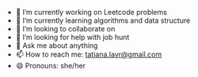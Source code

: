 - 🔭 I’m currently working on Leetcode problems
- 🌱 I’m currently learning algorithms and data structure
- 👯 I’m looking to collaborate on 
- 🤔 I’m looking for help with job hunt
- 💬 Ask me about anything
- 📫 How to reach me: tatiana.lavr@gmail.com
- 😄 Pronouns: she/her
